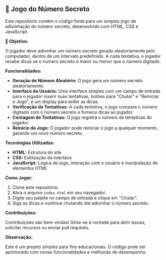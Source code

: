 ## 🎲 Jogo do Número Secreto 

Este repositório contém o código fonte para um simples jogo de adivinhação do número secreto, desenvolvido com HTML, CSS e JavaScript.

**🤖 Objetivo:**

O jogador deve adivinhar um número secreto gerado aleatoriamente pelo computador, dentro de um intervalo predefinido. A cada tentativa, o jogador recebe dicas se o número secreto é maior ou menor que o número digitado.

**Funcionalidades:**

* **Geração de Número Aleatório:** O jogo gera um número secreto aleatoriamente.
* **Interface do Usuário:** Uma interface simples com um campo de entrada para o jogador inserir suas tentativas, botões para "Chutar" e "Reiniciar o Jogo", e um display para exibir as dicas.
* **Verificação de Tentativas:** A cada tentativa, o jogo compara o número digitado com o número secreto e fornece dicas ao jogador.
* **Contagem de Tentativas:** O jogo registra o número de tentativas do jogador.
* **Reinício do Jogo:** O jogador pode reiniciar o jogo a qualquer momento, gerando um novo número secreto.

**Tecnologias Utilizadas:**

* **HTML:** Estrutura do site
* **CSS:** Estilização da interface
* **JavaScript:** Lógica do jogo, interação com o usuário e manipulação de elementos HTML

**Como Jogar:**

1. Clone este repositório.
2. Abra o arquivo `index.html` em seu navegador.
3. Digite seu palpite no campo de entrada e clique em "Chutar".
4. Siga as dicas e continue chutando até adivinhar o número secreto.

**Contribuições:**

Contribuições são bem-vindas! Sinta-se à vontade para abrir issues, solicitar recursos ou enviar pull requests.

**Observação:**

Este é um projeto simples para fins educacionais. O código pode ser aprimorado com novas funcionalidades e melhorias de desempenho.
